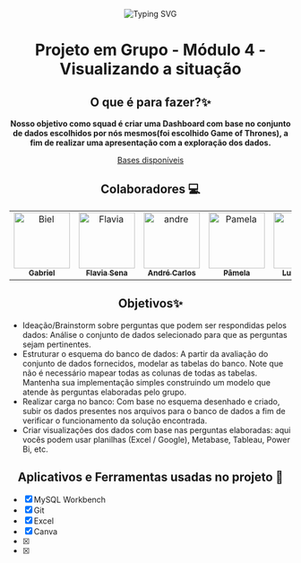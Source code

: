 <div align="center">

![Typing SVG](https://readme-typing-svg.herokuapp.com/?color=ff00d9&size=40&center=true&vCenter=true&width=1000&lines=+DashBoard+Banco+de+Dados+Squad6)
# Projeto em Grupo - Módulo 4 - Visualizando a situação

## O que é para fazer?✨

**Nosso objetivo como squad é criar uma Dashboard com base no conjunto de dados escolhidos por nós mesmos(foi escolhido Game of Thrones), a fim de realizar uma apresentação com a exploração dos dados.**

<a href="https://drive.google.com/drive/folders/1F9Rwbzzz4LJCxZU-mTR4JqDT_2vJ7-sC">Bases disponíveis </a>


## Colaboradores 💻


<table>
  <tbody>
    <tr>
      <td align="center" valign="top" width="14.28%"><a href="https://github.com/bielkh"><img src="https://avatars.githubusercontent.com/u/115048603?v=4" width="100px;" alt="Biel"/><br /><sub><b>Gabriel</b></sub></a><br /><a href="https://github.com/FlaviaSena/Projeto_em_Grupo_M4_Desenvolvimento_Web"></a></td>      
      <td align="center" valign="top" width="14.28%"><a href="https://github.com/FlaviaSena"><img src="https://avatars.githubusercontent.com/u/106356705?v=4" width="100px;" alt="Flavia"/><br /><sub><b>Flavia Sena</b></sub></a><br /><a href="https://github.com/FlaviaSena/Projeto_em_Grupo_M4_Desenvolvimento_Web" title="Code"></a></td>
       <td align="center" valign="top" width="14.28%"><a href="https://github.com/Kakaroto27"><img src="https://avatars.githubusercontent.com/u/115802574?v=4" width="100px;" alt="andre"/><br /><sub><b>André Carlos</b></sub></a><br /><a href="https://github.com/FlaviaSena/Projeto_em_Grupo_M4_Desenvolvimento_Web" title="Code"></a></td>
        <td align="center" valign="top" width="14.28%"><a href="https://github.com/Pamela-fc"><img src="https://avatars.githubusercontent.com/u/115364351?v=4" width="100px;" alt="Pamela"/><br /><sub><b>Pâmela</b></sub></a><br /><a href="https://github.com/FlaviaSena/Projeto_em_Grupo_M4_Desenvolvimento_Web" title="Code"></a></td>
        <td align="center" valign="top" width="14.28%"><a href="https://github.com/Liipex"><img src="https://avatars.githubusercontent.com/u/115789467?v=4" width="100px;" alt="Lipe"/><br /><sub><b>Luis Felipe</b></sub></a><br /><a href="https://github.com/FlaviaSena/Projeto_em_Grupo_M4_Desenvolvimento_Web" title="Code"></a></td>
        <td align="center" valign="top" width="14.28%"><a href="https://github.com/clarasouza2005"><img src="https://avatars.githubusercontent.com/u/115711775?v=4" width="100px;" alt="clara"/><br /><sub><b>Clara</b></sub></a><br /><a href="https://github.com/FlaviaSena/Projeto_em_Grupo_M4_Desenvolvimento_Web" title="Code"></a></td>
    </tr>
  </tbody>
</table>


## Objetivos✨
</div>
<ul>
<li>Ideação/Brainstorm sobre perguntas que
podem ser respondidas pelos dados: Análise
o conjunto de dados selecionado para que as
perguntas sejam pertinentes.</li>
<li>Estruturar o esquema do banco de dados: A
partir da avaliação do conjunto de dados
fornecidos, modelar as tabelas do banco. Note que
não é necessário mapear todas as colunas de todas
as tabelas. Mantenha sua implementação simples
construindo um modelo que atende às perguntas
elaboradas pelo grupo.</li>
<li>Realizar carga no banco: Com base no
esquema desenhado e criado, subir os dados
presentes nos arquivos para o banco de dados a fim
de verificar o funcionamento da solução
encontrada.</li>
<li>Criar visualizações dos dados com base nas
perguntas elaboradas: aqui vocês podem usar
planilhas (Excel / Google), Metabase, Tableau,
Power Bi, etc.
</li>
</ul>

<div align="center">

## Aplicativos e Ferramentas usadas no projeto 💾
</div>

  - [x] MySQL Workbench
  - [x] Git
  - [x] Excel
  - [x] Canva
  - [x] 
  - [x]  

